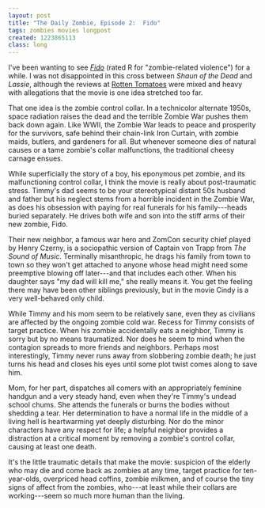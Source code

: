 ```yaml
---
layout: post
title: "The Daily Zombie, Episode 2:  Fido"
tags: zombies movies longpost
created: 1223865113
class: long
---
```

I've been wanting to see [*Fido*](http://www.fidothefilm.com/) (rated R for "zombie-related violence") for a while.  I was not disappointed in this cross between *Shaun of the Dead* and *Lassie*, although the reviews at [Rotten Tomatoes](http://www.rottentomatoes.com/m/fido/?name_order=asc#contentReviews) were mixed and heavy with allegations that the movie is one idea stretched too far.

That one idea is the zombie control collar.  In a technicolor alternate 1950s, space radiation raises the dead and the terrible Zombie War pushes them back down again.  Like WWII, the Zombie War leads to peace and prosperity for the survivors, safe behind their chain-link Iron Curtain, with zombie maids, butlers, and gardeners for all.  But whenever someone dies of natural causes or a tame zombie's collar malfunctions, the traditional cheesy carnage ensues.<!--break-->

While superficially the story of a boy, his eponymous pet zombie, and its malfunctioning control collar, I think the movie is really about post-traumatic stress.  Timmy's dad seems to be your stereotypical distant 50s husband and father but his neglect stems from a horrible incident in the Zombie War, as does his obsession with paying for real funerals for his family---heads buried separately.  He drives both wife and son into the stiff arms of their new zombie, Fido.

Their new neighbor, a famous war hero and ZomCon security chief played by Henry Czerny, is a sociopathic version of Captain von Trapp from *The Sound of Music*.  Terminally misanthropic, he drags his family from town to town so they won't get attached to anyone whose head might need some preemptive blowing off later---and that includes each other.  When his daughter says "my dad will kill me," she really means it.  You get the feeling there may have been other siblings previously, but in the movie Cindy is a very well-behaved only child.

While Timmy and his mom seem to be relatively sane, even they as civilians are affected by the ongoing zombie cold war.  Recess for Timmy consists of target practice.  When his zombie accidentally eats a neighbor, Timmy is sorry but by no means traumatized.  Nor does he seem to mind when the contagion spreads to more friends and neighbors.  Perhaps most interestingly, Timmy never runs away from slobbering zombie death; he just turns his head and closes his eyes until some plot twist comes along to save him.

Mom, for her part, dispatches all comers with an appropriately feminine handgun and a very steady hand, even when they're Timmy's undead school chums.  She attends the funerals or burns the bodies without shedding a tear.  Her determination to have a normal life in the middle of a living hell is heartwarming yet deeply disturbing.  Nor do the minor characters have any respect for life;  a helpful neighbor provides a distraction at a critical moment by removing a zombie's control collar, causing at least one death.

It's the little traumatic details that make the movie:  suspicion of the elderly who may die and come back as zombies at any time, target practice for ten-year-olds, overpriced head coffins, zombie milkmen, and of course the tiny signs of affect from the zombies, who---at least while their collars are working---seem so much more human than the living.
